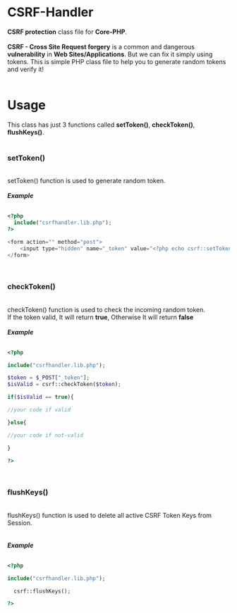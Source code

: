# CSRF-Handler
<b>CSRF protection</b> class file for <b>Core-PHP</b>.<br><br>
<b>CSRF - Cross Site Request forgery</b> is a common and dangerous <b>vulnerability</b> in <b>Web Sites/Applications</b>. 
But we can fix it simply using tokens. This is simple PHP class file to help you to generate random tokens and verify it! 
<br><br>
# Usage
This class has just 3 functions called <b>setToken()</b>, <b>checkToken()</b>, <b>flushKeys()</b>.<br>
<br>

<h3>setToken()</h3>
<br>
setToken() function is used to generate random token.
<br><br>
<i><b>Example</b></i>
<br><br>

```php
<?php 
  include("csrfhandler.lib.php");
?>

<form action="" method="post">
    <input type="hidden" name="_token" value="<?php echo csrf::setToken();?>"/>
</form>

```
<br>
<h3>checkToken()</h3>
<br>
checkToken() function is used to check the incoming random token.<br>
If the token valid, It will return <b>true</b>, Otherwise It will return <b>false</b>
<br><br>
<i><b>Example</b></i>
<br><br>

```php
<?php

include("csrfhandler.lib.php");

$token = $_POST["_token"];
$isValid = csrf::checkToken($token);

if($isValid == true){

//your code if valid

}else{

//your code if not-valid

}

?>


```
<br>
<h3>flushKeys()</h3>
<br>
flushKeys() function is used to delete all active CSRF Token Keys from Session.<br>
<br><br>
<i><b>Example</b></i>
<br><br>

```php
<?php

include("csrfhandler.lib.php");

  csrf::flushKeys();

?>


```

